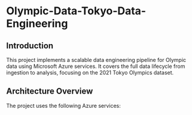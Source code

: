# Olympic-Data-Tokyo-Data-Engineering
## Introduction
This project implements a scalable data engineering pipeline for Olympic data using Microsoft Azure services. It covers the full data lifecycle from ingestion to analysis, focusing on the 2021 Tokyo Olympics dataset.
## Architecture Overview
The project uses the following Azure services:
